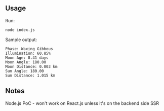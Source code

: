 ## Usage

Run:

```sh
node index.js
```

Sample output:

```
Phase: Waxing Gibbous
Illumination: 60.85%
Moon Age: 8.41 days
Moon Angle: 180.00
Moon Distance: 0.003 km
Sun Angle: 180.00
Sun Distance: 1.015 km
```


## Notes 

Node.js PoC - won't work on React.js unless it's on the backend side SSR
